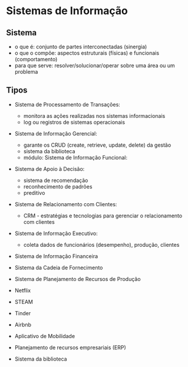 # Sistemas de Informação

## Sistema  
  - o que é: conjunto de partes interconectadas (sinergia) 
  - o que o compõe: aspectos estruturais (físicas) e funcionais (comportamento)
  - para que serve: resolver/solucionar/operar sobre uma área ou um problema

## Tipos   
  - Sistema de Processamento de Transações:
    - monitora as ações realizadas nos sistemas informacionais
    - log ou registros de sistemas operacionais
  - Sistema de Informação Gerencial:
    - garante os CRUD (create, retrieve, update, delete) da gestão
    - sistema da biblioteca
    - módulo: Sistema de Informação Funcional:
  - Sistema de Apoio à Decisão:
    - sistema de recomendação
    - reconhecimento de padrões
    - preditivo
  - Sistema de Relacionamento com Clientes:
    - CRM - estratégias e tecnologias para gerenciar o relacionamento com clientes
  - Sistema de Informação Executivo:
    - coleta dados de funcionários (desempenho), produção, clientes




  - Sistema de Informação Financeira   
  - Sistema da Cadeia de Fornecimento    
  - Sistema de Planejamento de Recursos de Produção  
  - Netflix
  - STEAM
  - Tinder
  - Airbnb
  - Aplicativo de Mobilidade
  - Planejamento de recursos empresariais (ERP)
  - Sistema da biblioteca